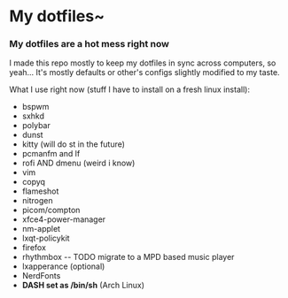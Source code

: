# My dotfiles~
### My dotfiles are a hot mess right now
I made this repo mostly to keep my dotfiles in sync across computers, so yeah...
It's mostly defaults or other's configs slightly modified to my taste.

What I use right now (stuff I have to install on a fresh linux install):

* bspwm
* sxhkd
* polybar
* dunst
* kitty   (will do st in the future)
* pcmanfm and lf
* rofi AND dmenu (weird i know)
* vim
* copyq
* flameshot
* nitrogen
* picom/compton
* xfce4-power-manager
* nm-applet
* lxqt-policykit
* firefox
* rhythmbox -- TODO migrate to a MPD based music player
* lxapperance (optional)
* NerdFonts
* **DASH set as /bin/sh** (Arch Linux)
